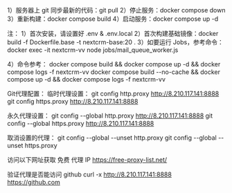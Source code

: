 1）服务器上 git 同步最新的代码：git pull
2）停止服务：docker compose down
3）重新构建：docker compose build
4）启动服务：docker compose up -d


注：
1）首次安装，请设置好 .env & .env.local
2）首次构建基础镜像：docker build -f Dockerfile.base -t nextcrm-base:20 .
3）如要运行 Jobs，参考命令：docker exec -it nextcrm-vv node jobs/mail_queue_worker.js

4）命令参考：
  docker compose build && docker compose up -d && docker compose logs -f nextcrm-vv
  docker compose build --no-cache && docker compose up -d && docker compose logs -f nextcrm-vv


Git代理配置：
  临时代理设置：
    git config http.proxy http://8.210.117.141:8888
    git config https.proxy http://8.210.117.141:8888
 
  永久代理设置：
    git config --global http.proxy http://8.210.117.141:8888
    git config --global https.proxy http://8.210.117.141:8888

  取消设置的代理：
    git config --global --unset http.proxy
    git config --global --unset https.proxy


访问以下网址获取 免费 代理 IP
https://free-proxy-list.net/

验证代理是否能访问 github
curl -x http://8.210.117.141:8888 https://github.com
